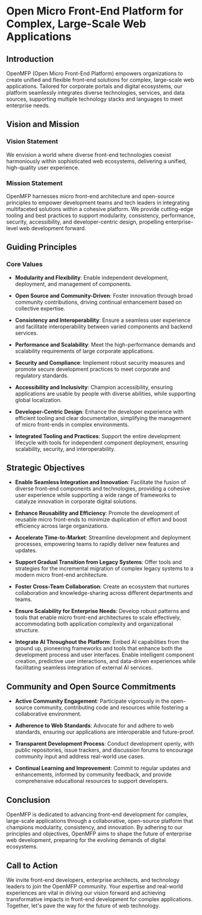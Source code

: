 # Open Micro Front-End Platform for Complex, Large-Scale Web Applications

## Introduction

OpenMFP (Open Micro Front-End Platform) empowers organizations to create unified and flexible front-end solutions for complex, large-scale web applications. Tailored for corporate portals and digital ecosystems, our platform seamlessly integrates diverse technologies, services, and data sources, supporting multiple technology stacks and languages to meet enterprise needs.

## Vision and Mission

### Vision Statement

We envision a world where diverse front-end technologies coexist harmoniously within sophisticated web ecosystems, delivering a unified, high-quality user experience.

### Mission Statement

OpenMFP harnesses micro front-end architecture and open-source principles to empower development teams and tech leaders in integrating multifaceted solutions within a cohesive platform. We provide cutting-edge tooling and best practices to support modularity, consistency, performance, security, accessibility, and developer-centric design, propelling enterprise-level web development forward.

## Guiding Principles

### Core Values

- **Modularity and Flexibility**: Enable independent development, deployment, and management of components.
   
- **Open Source and Community-Driven**: Foster innovation through broad community contributions, driving continual enhancement based on collective expertise.

- **Consistency and Interoperability**: Ensure a seamless user experience and facilitate interoperability between varied components and backend services.

- **Performance and Scalability**: Meet the high-performance demands and scalability requirements of large corporate applications.

- **Security and Compliance**: Implement robust security measures and promote secure development practices to meet corporate and regulatory standards.

- **Accessibility and Inclusivity**: Champion accessibility, ensuring applications are usable by people with diverse abilities, while supporting global localization.

- **Developer-Centric Design**: Enhance the developer experience with efficient tooling and clear documentation, simplifying the management of micro front-ends in complex environments.

- **Integrated Tooling and Practices**: Support the entire development lifecycle with tools for independent component deployment, ensuring scalability, security, and interoperability.

## Strategic Objectives

- **Enable Seamless Integration and Innovation**: Facilitate the fusion of diverse front-end components and technologies, providing a cohesive user experience while supporting a wide range of frameworks to catalyze innovation in corporate digital solutions.

- **Enhance Reusability and Efficiency**: Promote the development of reusable micro front-ends to minimize duplication of effort and boost efficiency across large organizations.

- **Accelerate Time-to-Market**: Streamline development and deployment processes, empowering teams to rapidly deliver new features and updates.

- **Support Gradual Transition from Legacy Systems**: Offer tools and strategies for the incremental migration of complex legacy systems to a modern micro front-end architecture.

- **Foster Cross-Team Collaboration**: Create an ecosystem that nurtures collaboration and knowledge-sharing across different departments and teams.

- **Ensure Scalability for Enterprise Needs**: Develop robust patterns and tools that enable micro front-end architectures to scale effectively, accommodating both application complexity and organizational structure.

- **Integrate AI Throughout the Platform**: Embed AI capabilities from the ground up, pioneering frameworks and tools that enhance both the development process and user interfaces. Enable intelligent component creation, predictive user interactions, and data-driven experiences while facilitating seamless integration of external AI services.

## Community and Open Source Commitments

- **Active Community Engagement**: Participate vigorously in the open-source community, contributing code and resources while fostering a collaborative environment.

- **Adherence to Web Standards**: Advocate for and adhere to web standards, ensuring our applications are interoperable and future-proof.

- **Transparent Development Process**: Conduct development openly, with public repositories, issue trackers, and discussion forums to encourage community input and address real-world use cases.

- **Continual Learning and Improvement**: Commit to regular updates and enhancements, informed by community feedback, and provide comprehensive educational resources to support developers.


## Conclusion

OpenMFP is dedicated to advancing front-end development for complex, large-scale applications through a collaborative, open-source platform that champions modularity, consistency, and innovation. By adhering to our principles and objectives, OpenMFP aims to shape the future of enterprise web development, preparing for the evolving demands of digital ecosystems.

## Call to Action

We invite front-end developers, enterprise architects, and technology leaders to join the OpenMFP community. Your expertise and real-world experiences are vital in driving our vision forward and achieving transformative impacts in front-end development for complex applications. Together, let's pave the way for the future of web technology.
